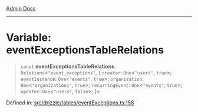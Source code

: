 [Admin Docs](/)

***

# Variable: eventExceptionsTableRelations

> `const` **eventExceptionsTableRelations**: `Relations`\<`"event_exceptions"`, \{ `creator`: `One`\<`"users"`, `true`\>; `eventInstance`: `One`\<`"events"`, `true`\>; `organization`: `One`\<`"organizations"`, `true`\>; `recurringEvent`: `One`\<`"events"`, `true`\>; `updater`: `One`\<`"users"`, `false`\>; \}\>

Defined in: [src/drizzle/tables/eventExceptions.ts:158](https://github.com/gautam-divyanshu/talawa-api/blob/d8a8cac9e6df3a48d2412b7eda7ba90695bb5e35/src/drizzle/tables/eventExceptions.ts#L158)
